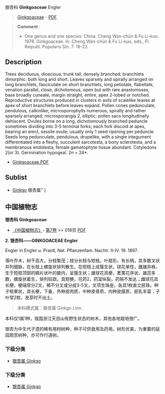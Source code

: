 银杏科 **Ginkgoaceae** Engler

> [Ginkgoaceae](http://www.iplant.cn/info/Ginkgoaceae?t=foc) - [PDF](http://www.iplant.cn/foc/pdf/Ginkgoaceae.pdf)

> **Comment** : 
> * One genus and one species: China.
> Cheng Wan-chün & Fu Li-kuo. 1978. Ginkgoaceae. In: Cheng Wan-chün & Fu Li-kuo, eds., Fl. Reipubl. Popularis Sin. 7: 18-23.

## Description

Trees deciduous, dioecious; trunk tall, densely branched; branchlets dimorphic: both long and short. Leaves sparsely and spirally arranged on long branchlets, fasciculate on short branchlets, long petiolate, flabellate, venation parallel, close, dichotomous, open but with rare anastomoses, base broadly cuneate, margin straight, entire, apex 2-lobed or notched. Reproductive structures produced in clusters in axils of scalelike leaves at apex of short branchlets before leaves expand. Pollen cones pedunculate, pendulous, catkinlike; microsporophylls numerous, spirally and rather sparsely arranged; microsporangia 2, elliptic; pollen sacs longitudinally dehiscent. Ovules borne on a long, dichotomously branched peduncle sometimes dividing into 3-5 terminal forks; each fork discoid at apex, bearing an erect, sessile ovule; usually only 1 seed ripening per peduncle. Seeds long pedunculate, pendulous, drupelike, with a single integument differentiated into a fleshy, succulent sarcotesta, a bony sclerotesta, and a membranous endotesta; female gametophyte tissue abundant. Cotyledons 2(or 3). Germination hypogeal. 2*n* = 24*.

* [Ginkgoaceae.PDF](http://www.iplant.cn/foc/pdf/Ginkgoaceae.pdf)

## Sublist

* [Ginkgo](http://www.iplant.cn/info/Ginkgo?t=foc) 银杏属"
}
## 中国植物志

**银杏科 Ginkgoaceae**

* [《中国植物志》](http://www.iplant.cn/frps)- [第7卷](http://www.iplant.cn/frps/vol/7) >> 018页 [PDF](http://www.iplant.cn/frps/pdf/7/018z.pdf)

**2. 银杏科——GINKGOACEAE Engler**

Engler in Engler u. Prantl, Nat. Pflanzenfam. Nachtr. Ⅱ-Ⅳ. 19. 1897.

落叶乔木，树干高大，分枝繁茂；枝分长枝与短枝。叶扇形，有长柄，具多数叉状并列细脉，在长枝上螺旋状排列散生，在短枝上成簇生状。球花单性，雌雄异株，生于短枝顶部的鳞片状叶的腋内，呈簇生状；雄球花具梗，葇荑花序状，雄蕊多数，螺旋状着生，排列较疏，具短梗，花药2，药室纵裂，药隔不发达；雌球花具长梗，梗端常分2叉，稀不分叉或分成3-5叉，叉项生珠座，各具1枚直立胚珠。种子核果状，具长梗，下垂，外种皮肉质，中种皮骨质，内种皮膜质，胚乳丰富；子叶常2枚，发芽时不出土。

> 本科模式属：银杏属 Ginkgo Linn.

本科仅1属1种，我国浙江天目山有野生状态的树木，其他各地栽培很广。

银杏为中生代孑遗的稀有用材树种，种子可供食用及药用。树形优美，为重要的庭园观赏树种，亦可作行道树。

### 下级分类
* [银杏属  Ginkgo](http://www.iplant.cn/info/Ginkgo?t=z)

### 下级分类
* [银杏属  Ginkgo](http://www.iplant.cn/info/sp/Ginkgo?t=z)
